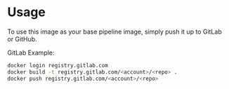 # Usage

To use this image as your base pipeline image, simply push it up to GitLab or GitHub.

GitLab Example:

```bash
docker login registry.gitlab.com
docker build -t registry.gitlab.com/<account>/<repo> .
docker push registry.gitlab.com/<account>/<repo>
```
